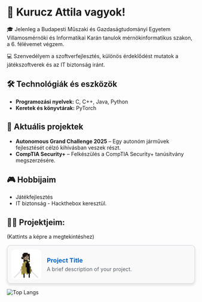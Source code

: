 # 👋 Kurucz Attila vagyok!

🎓 Jelenleg a Budapesti Műszaki és Gazdaságtudományi Egyetem Villamosmérnöki és Informatikai Karán tanulok mérnökinformatikus szakon, a 6. félévemet végzem.

💻 Szenvedélyem a szoftverfejlesztés, különös érdeklődést mutatok a játékszoftverek és az IT biztonság iránt.

## 🛠️ Technológiák és eszközök

- **Programozási nyelvek:** C, C++, Java, Python
- **Keretek és könyvtárak:** PyTorch

## 🚀 Aktuális projektek

- **Autonomous Grand Challenge 2025** – Egy autonóm járművek fejlesztését célzó kihívásban veszek részt.
- **CompTIA Security+** – Felkészülés a CompTIA Security+ tanúsítvány megszerzésére.

## 🎮 Hobbijaim

- Játékfejlesztés
- IT biztonság - Hackthebox
keresztül.

## 🧑‍💻 Projektjeim:
<p>(Kattints a képre a megtekintéshez)</p>

<a href="https://github.com/Kuruczattila2003/Hausaufgabe3" target="_blank" style="text-decoration: none;">
  <div style="display: flex; align-items: center; border: 2px solid #e1e4e8; border-radius: 10px; padding: 10px; background-color: #f9f9f9; box-shadow: 0 4px 6px rgba(0, 0, 0, 0.1);">
    <img src="images/Helios-Photoroom.png" alt="Project Preview" style="width: 80px; height: 80px; object-fit: cover; border-radius: 8px; margin-right: 15px;">
    <div>
      <h3 style="margin: 0; color: #0366d6;">Project Title</h3>
      <p style="margin: 5px 0 0; color: #586069;">A brief description of your project.</p>
    </div>
  </div>
</a>



<p></p>

![Top Langs](https://github-readme-stats.vercel.app/api/top-langs/?username=Kuruczattila2003&layout=compact&theme=tokyonight)


